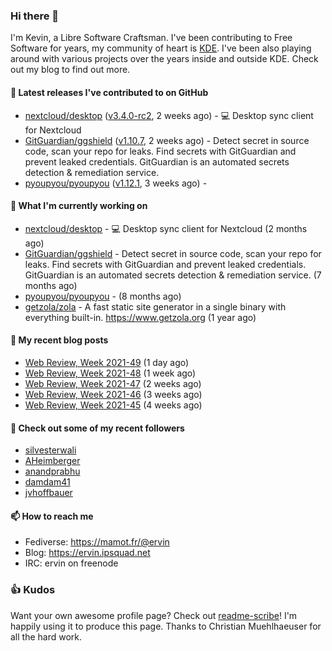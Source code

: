 ### Hi there 👋

I'm Kevin, a Libre Software Craftsman. I've been contributing to Free Software for years,
my community of heart is [KDE](https://kde.org). I've been also playing around with various
projects over the years inside and outside KDE. Check out my blog to find out more.

#### 🔭 Latest releases I've contributed to on GitHub

- [nextcloud/desktop](https://github.com/nextcloud/desktop) ([v3.4.0-rc2](https://github.com/nextcloud/desktop/releases/tag/v3.4.0-rc2), 2 weeks ago) - 💻 Desktop sync client for Nextcloud
- [GitGuardian/ggshield](https://github.com/GitGuardian/ggshield) ([v1.10.7](https://github.com/GitGuardian/ggshield/releases/tag/v1.10.7), 2 weeks ago) - Detect secret in source code, scan your repo for leaks. Find secrets with GitGuardian and prevent leaked credentials. GitGuardian is an automated secrets detection &amp; remediation service.
- [pyoupyou/pyoupyou](https://github.com/pyoupyou/pyoupyou) ([v1.12.1](https://github.com/pyoupyou/pyoupyou/releases/tag/v1.12.1), 3 weeks ago) - 

#### 🌱 What I'm currently working on

- [nextcloud/desktop](https://github.com/nextcloud/desktop) - 💻 Desktop sync client for Nextcloud (2 months ago)
- [GitGuardian/ggshield](https://github.com/GitGuardian/ggshield) - Detect secret in source code, scan your repo for leaks. Find secrets with GitGuardian and prevent leaked credentials. GitGuardian is an automated secrets detection &amp; remediation service. (7 months ago)
- [pyoupyou/pyoupyou](https://github.com/pyoupyou/pyoupyou) -  (8 months ago)
- [getzola/zola](https://github.com/getzola/zola) - A fast static site generator in a single binary with everything built-in. https://www.getzola.org (1 year ago)

#### 📜 My recent blog posts

- [Web Review, Week 2021-49](https://ervin.ipsquad.net/blog/2021/12/10/web-review-week-2021-49/) (1 day ago)
- [Web Review, Week 2021-48](https://ervin.ipsquad.net/blog/2021/12/03/web-review-week-2021-48/) (1 week ago)
- [Web Review, Week 2021-47](https://ervin.ipsquad.net/blog/2021/11/26/web-review-week-2021-47/) (2 weeks ago)
- [Web Review, Week 2021-46](https://ervin.ipsquad.net/blog/2021/11/19/web-review-week-2021-46/) (3 weeks ago)
- [Web Review, Week 2021-45](https://ervin.ipsquad.net/blog/2021/11/12/web-review-week-2021-45/) (4 weeks ago)

#### 👯 Check out some of my recent followers

- [silvesterwali](https://github.com/silvesterwali)
- [AHeimberger](https://github.com/AHeimberger)
- [anandprabhu](https://github.com/anandprabhu)
- [damdam41](https://github.com/damdam41)
- [jvhoffbauer](https://github.com/jvhoffbauer)

#### 📫 How to reach me

- Fediverse: https://mamot.fr/@ervin
- Blog: https://ervin.ipsquad.net
- IRC: ervin on freenode

### 👍 Kudos

Want your own awesome profile page? Check out [readme-scribe](https://github.com/muesli/readme-scribe)!
I'm happily using it to produce this page. Thanks to Christian Muehlhaeuser for all the hard work.


